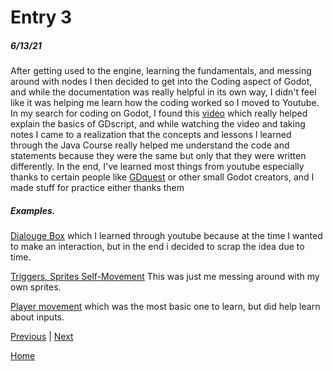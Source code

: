 # Entry 3
##### 6/13/21

After getting used to the engine, learning the fundamentals, and messing around with nodes I then decided to get into the Coding aspect of Godot, and while the documentation was really helpful in its own way, I didn't feel like it was helping me learn how the coding worked so I moved to Youtube. In my search for coding on Godot, I found this [video](https://www.youtube.com/watch?v=UcdwP1Q2UlU) which really helped explain the basics of GDscript, and while watching the video and taking notes I came to a realization that the concepts and lessons I learned through the Java Course really helped me understand the code and statements because they were the same but only that they were written differently. In the end, I've learned most things from youtube especially thanks to certain people like [GDquest](https://www.youtube.com/c/Gdquest/videos) or other small Godot creators, and I made stuff for practice either thanks them

##### Examples.
[Dialouge Box](https://gyazo.com/8e37a7ac549a47bc48bbd6eb9537c2df) which I learned through youtube because at the time I wanted to make an interaction, but in the end i decided to scrap the idea due to time.

[Triggers, Sprites Self-Movement](https://gyazo.com/d5cf3e0580e6526b955c0880e2c25066) This was  just me messing around with my own sprites.

[Player movement](https://gyazo.com/3b2db17417551c1f80c5edcda8322604)  which was the most basic one to learn, but did help learn about inputs.

[Previous](entry02.md) | [Next](entry04.md)

[Home](../README.md)